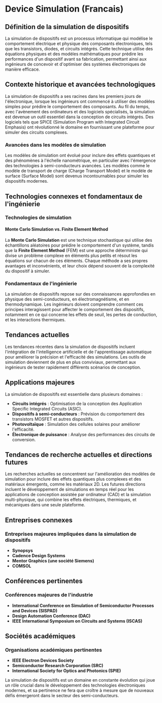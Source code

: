 # Device Simulation (Francais)

## Définition de la simulation de dispositifs

La simulation de dispositifs est un processus informatique qui modélise le comportement électrique et physique des composants électroniques, tels que les transistors, diodes, et circuits intégrés. Cette technique utilise des équations physiques et des modèles mathématiques pour prédire les performances d'un dispositif avant sa fabrication, permettant ainsi aux ingénieurs de concevoir et d'optimiser des systèmes électroniques de manière efficace.

## Contexte historique et avancées technologiques

La simulation de dispositifs a ses racines dans les premiers jours de l'électronique, lorsque les ingénieurs ont commencé à utiliser des modèles simples pour prédire le comportement des composants. Au fil du temps, avec l'avènement des ordinateurs et des logiciels spécialisés, la simulation est devenue un outil essentiel dans la conception de circuits intégrés. Des logiciels tels que SPICE (Simulation Program with Integrated Circuit Emphasis) ont révolutionné le domaine en fournissant une plateforme pour simuler des circuits complexes.

### Avancées dans les modèles de simulation

Les modèles de simulation ont évolué pour inclure des effets quantiques et des phénomènes à l'échelle nanométrique, en particulier avec l'émergence des technologies à semi-conducteurs avancées. Les modèles comme le modèle de transport de charge (Charge Transport Model) et le modèle de surface (Surface Model) sont devenus incontournables pour simuler les dispositifs modernes.

## Technologies connexes et fondamentaux de l'ingénierie

### Technologies de simulation

#### Monte Carlo Simulation vs. Finite Element Method

La **Monte Carlo Simulation** est une technique stochastique qui utilise des échantillons aléatoires pour prédire le comportement d'un système, tandis que la **Finite Element Method** (FEM) est une approche déterministe qui divise un problème complexe en éléments plus petits et résout les équations sur chacun de ces éléments. Chaque méthode a ses propres avantages et inconvénients, et leur choix dépend souvent de la complexité du dispositif à simuler.

### Fondamentaux de l'ingénierie

La simulation de dispositifs repose sur des connaissances approfondies en physique des semi-conducteurs, en électromagnétisme, et en thermodynamique. Les ingénieurs doivent comprendre comment ces principes interagissent pour affecter le comportement des dispositifs, notamment en ce qui concerne les effets de seuil, les pertes de conduction, et les interactions thermiques.

## Tendances actuelles

Les tendances récentes dans la simulation de dispositifs incluent l'intégration de l'intelligence artificielle et de l'apprentissage automatique pour améliorer la précision et l'efficacité des simulations. Les outils de simulation deviennent de plus en plus conviviaux, permettant aux ingénieurs de tester rapidement différents scénarios de conception.

## Applications majeures

La simulation de dispositifs est essentielle dans plusieurs domaines :

- **Circuits intégrés** : Optimisation de la conception des Application Specific Integrated Circuits (ASIC).
- **Dispositifs à semi-conducteurs** : Prévision du comportement des transistors MOSFET et autres dispositifs.
- **Photovoltaïque** : Simulation des cellules solaires pour améliorer l'efficacité.
- **Électronique de puissance** : Analyse des performances des circuits de conversion.

## Tendances de recherche actuelles et directions futures

Les recherches actuelles se concentrent sur l'amélioration des modèles de simulation pour inclure des effets quantiques plus complexes et des matériaux émergents, comme les matériaux 2D. Les futures directions incluent le développement de simulations en temps réel pour les applications de conception assistée par ordinateur (CAD) et la simulation multi-physique, qui combine les effets électriques, thermiques, et mécaniques dans une seule plateforme.

## Entreprises connexes

### Entreprises majeures impliquées dans la simulation de dispositifs

- **Synopsys**
- **Cadence Design Systems**
- **Mentor Graphics (une société Siemens)**
- **COMSOL**

## Conférences pertinentes

### Conférences majeures de l'industrie

- **International Conference on Simulation of Semiconductor Processes and Devices (SISPAD)**
- **Design Automation Conference (DAC)**
- **IEEE International Symposium on Circuits and Systems (ISCAS)**

## Sociétés académiques

### Organisations académiques pertinentes

- **IEEE Electron Devices Society**
- **Semiconductor Research Corporation (SRC)**
- **International Society for Optics and Photonics (SPIE)**

La simulation de dispositifs est un domaine en constante évolution qui joue un rôle crucial dans le développement des technologies électroniques modernes, et sa pertinence ne fera que croître à mesure que de nouveaux défis émergeront dans le secteur des semi-conducteurs.